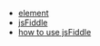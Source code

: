 * [element](http://element.eleme.io/#/zh-CN)
* [jsFiddle](https://jsfiddle.net/)
* [how to use jsFiddle](http://doc.jsfiddle.net/)
